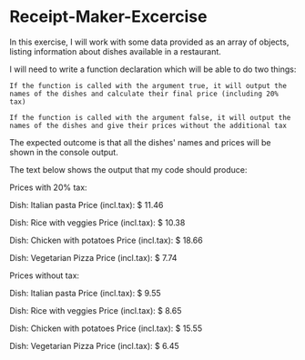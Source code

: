 # Receipt-Maker-Excercise

In this exercise, I will work with some data provided as an array of objects, listing information about dishes available in a restaurant.

I will need to write a function declaration which will be able to do two things:

    If the function is called with the argument true, it will output the names of the dishes and calculate their final price (including 20% tax)

    If the function is called with the argument false, it will output the names of the dishes and give their prices without the additional tax

The expected outcome is that all the dishes' names and prices will be shown in the console output.

The text below shows the output that my code should produce:

Prices with 20% tax:
<p>Dish: Italian pasta Price (incl.tax): $ 11.46</p>
<p>Dish: Rice with veggies Price (incl.tax): $ 10.38</p>
<p>Dish: Chicken with potatoes Price (incl.tax): $ 18.66</p>
<p>Dish: Vegetarian Pizza Price (incl.tax): $ 7.74</p>

Prices without tax:
<p>Dish: Italian pasta Price (incl.tax): $ 9.55</p>
<p>Dish: Rice with veggies Price (incl.tax): $ 8.65</p>
<p>Dish: Chicken with potatoes Price (incl.tax): $ 15.55</p>
<p>Dish: Vegetarian Pizza Price (incl.tax): $ 6.45</p>
